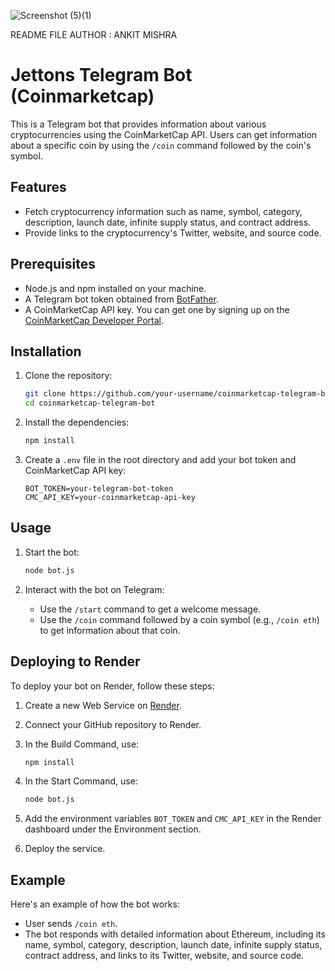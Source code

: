 ![Screenshot (5)(1)](https://github.com/PRINCEMISHRAJI/Jettons_info_bot/assets/50262987/afcec5df-5511-471d-8c50-f12c3bc5201b)

README FILE
AUTHOR : ANKIT MISHRA
# Jettons Telegram Bot (Coinmarketcap)

This is a Telegram bot that provides information about various cryptocurrencies using the CoinMarketCap API. Users can get information about a specific coin by using the `/coin` command followed by the coin's symbol.

## Features

- Fetch cryptocurrency information such as name, symbol, category, description, launch date, infinite supply status, and contract address.
- Provide links to the cryptocurrency's Twitter, website, and source code.

## Prerequisites

- Node.js and npm installed on your machine.
- A Telegram bot token obtained from [BotFather](https://core.telegram.org/bots#6-botfather).
- A CoinMarketCap API key. You can get one by signing up on the [CoinMarketCap Developer Portal](https://pro.coinmarketcap.com/).

## Installation

1. Clone the repository:
    ```sh
    git clone https://github.com/your-username/coinmarketcap-telegram-bot.git
    cd coinmarketcap-telegram-bot
    ```

2. Install the dependencies:
    ```sh
    npm install
    ```

3. Create a `.env` file in the root directory and add your bot token and CoinMarketCap API key:
    ```
    BOT_TOKEN=your-telegram-bot-token
    CMC_API_KEY=your-coinmarketcap-api-key
    ```

## Usage

1. Start the bot:
    ```sh
    node bot.js
    ```

2. Interact with the bot on Telegram:
    - Use the `/start` command to get a welcome message.
    - Use the `/coin` command followed by a coin symbol (e.g., `/coin eth`) to get information about that coin.

## Deploying to Render

To deploy your bot on Render, follow these steps:

1. Create a new Web Service on [Render](https://render.com/).
2. Connect your GitHub repository to Render.
3. In the Build Command, use:
    ```sh
    npm install
    ```

4. In the Start Command, use:
    ```sh
    node bot.js
    ```

5. Add the environment variables `BOT_TOKEN` and `CMC_API_KEY` in the Render dashboard under the Environment section.

6. Deploy the service.

## Example

Here's an example of how the bot works:

- User sends `/coin eth`.
- The bot responds with detailed information about Ethereum, including its name, symbol, category, description, launch date, infinite supply status, contract address, and links to its Twitter, website, and source code.
